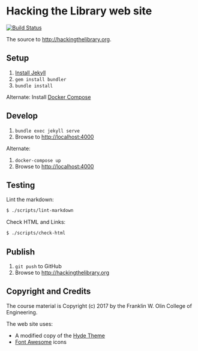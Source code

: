 # Hacking the Library web site

[![Build Status](https://travis-ci.org/olinlibrary/hackingthelibrary.org.svg?branch=master)](https://travis-ci.org/olinlibrary/hackingthelibrary.org)

The source to <http://hackingthelibrary.org>.

## Setup

1. [Install Jekyll](https://jekyllrb.com/docs/installation/)
2. `gem install bundler`
3. `bundle install`

Alternate: Install [Docker Compose](https://docs.docker.com/compose/install/)

## Develop

1. `bundle exec jekyll serve`
2. Browse to <http://localhost:4000>

Alternate:

1. `docker-compose up`
2. Browse to <http://localhost:4000>

## Testing

Lint the markdown:

```bash
$ ./scripts/lint-markdown
```

Check HTML and Links:

```bash
$ ./scripts/check-html
```

## Publish

1. `git push` to GitHub
2. Browse to <http://hackingthelibrary.org>

## Copyright and Credits

The course material is Copyright (c) 2017 by the Franklin W. Olin College of Engineering.

The web site uses:

* A modified copy of the [Hyde Theme](http://hyde.getpoole.com)
* [Font Awesome](http://fontawesome.io) icons
